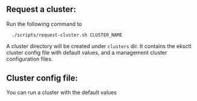 # 


## Request a cluster:

Run the following command to 
```bash
  ./scripts/request-cluster.sh CLUSTER_NAME
```

A cluster directory will be created under `clusters` dir. It contains the eksctl cluster config file with default values, and a management cluster configuration files. 


## Cluster config file:

You can run a cluster with the default values